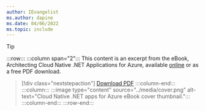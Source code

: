 ```yaml
---
author: IEvangelist
ms.author: dapine
ms.date: 04/06/2022
ms.topic: include
---
```


> [!TIP]
> :::row:::
> :::column span="2":::
> This content is an excerpt from the eBook, Architecting Cloud Native .NET Applications for Azure, available [online](/dotnet/architecture/cloud-native) or as a free PDF download.
> > [!div class="nextstepaction"]
> > [Download PDF](https://dotnet.microsoft.com/download/e-book/cloud-native-azure/pdf)
> :::column-end:::
> :::column:::
> :::image type="content" source="../media/cover.png" alt-text="Cloud Native .NET apps for Azure eBook cover thumbnail.":::
> :::column-end:::
> :::row-end:::
